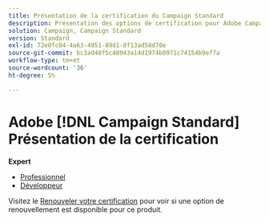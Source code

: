 ```yaml
---
title: Présentation de la certification du Campaign Standard
description: Présentation des options de certification pour Adobe Campaign Standard
solution: Campaign, Campaign Standard
version: Standard
exl-id: 72e0fc04-4a63-4951-89d1-8f13ad58d70e
source-git-commit: bc3ad48f5c48943a14d1974b0971c74154b9ef7a
workflow-type: tm+mt
source-wordcount: '36'
ht-degree: 5%

---
```


# Adobe [!DNL Campaign Standard] Présentation de la certification

**Expert**

* [Professionnel](/help/certifications/acs/acs-e-business.md) <!--AD0-E307-->
* [Développeur](/help/certifications/acs/acs-e-developer.md) <!--AD0-E306-->

Visitez le [Renouveler votre certification](/help/certifications/renew.md) pour voir si une option de renouvellement est disponible pour ce produit.
